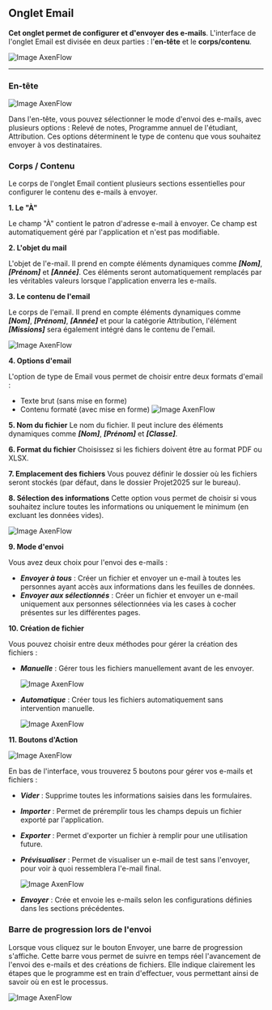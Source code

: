 ## **Onglet Email**
**Cet onglet permet de configurer et d'envoyer des e-mails**. L'interface de l'onglet Email est divisée en deux parties : l'**en-tête** et le **corps/contenu**. 

![Image AxenFlow](Image/018.png)

---

### **En-tête**

![Image AxenFlow](Image/019.png)

Dans l'en-tête, vous pouvez sélectionner le mode d'envoi des e-mails, avec plusieurs options : Relevé de notes, Programme annuel de l'étudiant, Attribution. Ces options déterminent le type de contenu que vous souhaitez envoyer à vos destinataires.

### **Corps / Contenu**
Le corps de l'onglet Email contient plusieurs sections essentielles pour configurer le contenu des e-mails à envoyer.

**1. Le "À"**

Le champ "À" contient le patron d'adresse e-mail à envoyer. Ce champ est automatiquement géré par l'application et n'est pas modifiable.

**2. L'objet du mail**

L'objet de l'e-mail. Il prend en compte éléments dynamiques comme ***[Nom]***, ***[Prénom]*** et ***[Année]***. Ces éléments seront automatiquement remplacés par les véritables valeurs lorsque l'application enverra les e-mails.


**3. Le contenu de l'email**

Le corps de l'email. Il prend en compte éléments dynamiques comme ***[Nom]***, ***[Prénom]***, ***[Année]*** et pour la catégorie Attribution, l'élément ***[Missions]*** sera également intégré dans le contenu de l'email.

![Image AxenFlow](Image/020.png)


**4. Options d'email**

L'option de type de Email vous permet de choisir entre deux formats d'email :

- Texte brut (sans mise en forme)
- Contenu formaté (avec mise en forme)
  ![Image AxenFlow](Image/021.png)

**5. Nom du fichier**
  Le nom du fichier. Il peut inclure des éléments dynamiques comme ***[Nom]***, ***[Prénom]*** et ***[Classe]***.

**6. Format du fichier**
  Choisissez si les fichiers doivent être au format PDF ou XLSX.

**7. Emplacement des fichiers**
  Vous pouvez définir le dossier où les fichiers seront stockés (par défaut, dans le dossier Projet2025 sur le bureau).


**8. Sélection des informations**
  Cette option vous permet de choisir si vous souhaitez inclure toutes les informations ou uniquement le minimum (en excluant les données vides).

  ![Image AxenFlow](Image/022.png)

**9. Mode d'envoi**

Vous avez deux choix pour l'envoi des e-mails :

- ***Envoyer à tous*** : Créer un fichier et envoyer un e-mail à toutes les personnes ayant accès aux informations dans les feuilles de données.
- ***Envoyer aux sélectionnés*** : Créer un fichier et envoyer un e-mail uniquement aux personnes sélectionnées via les cases à cocher présentes sur les différentes pages.

**10. Création de fichier**

Vous pouvez choisir entre deux méthodes pour gérer la création des fichiers :

- ***Manuelle*** : Gérer tous les fichiers manuellement avant de les envoyer.

  ![Image AxenFlow](Image/023.png)

- ***Automatique*** : Créer tous les fichiers automatiquement sans intervention manuelle.

  ![Image AxenFlow](Image/024.png)

**11. Boutons d'Action**

![Image AxenFlow](Image/025.png)

En bas de l'interface, vous trouverez 5 boutons pour gérer vos e-mails et fichiers :

- ***Vider*** : Supprime toutes les informations saisies dans les formulaires.
- ***Importer*** : Permet de préremplir tous les champs depuis un fichier exporté par l'application.
- ***Exporter*** : Permet d'exporter un fichier à remplir pour une utilisation future.
- ***Prévisualiser*** : Permet de visualiser un e-mail de test sans l'envoyer, pour voir à quoi ressemblera l'e-mail final. 

  ![Image AxenFlow](Image/026.png)

- ***Envoyer*** : Crée et envoie les e-mails selon les configurations définies dans les sections précédentes.


### **Barre de progression lors de l'envoi**
Lorsque vous cliquez sur le bouton Envoyer, une barre de progression s'affiche. Cette barre vous permet de suivre en temps réel l'avancement de l'envoi des e-mails et des créations de fichiers. Elle indique clairement les étapes que le programme est en train d'effectuer, vous permettant ainsi de savoir où en est le processus.

![Image AxenFlow](Image/027.png)